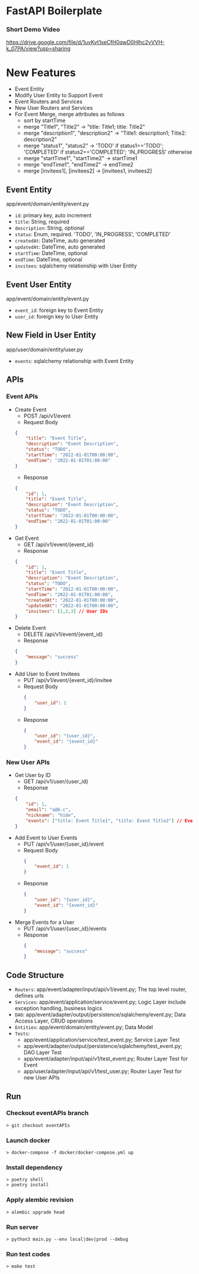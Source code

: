 # FastAPI Boilerplate

### Short Demo Video
https://drive.google.com/file/d/1uvKvt1xeCfH0qwD0Hlhc2yVVH-k_07PA/view?usp=sharing

# New Features
- Event Entity
- Modify User Entity to Support Event
- Event Routers and Services
- New User Routers and Services
- For Event Merge, merge attributes as follows
  - sort by startTime
  - merge "Title1", "Title2" -> "title: Title1; title: Title2"
  - merge "description1", "description2" -> "Title1: description1; Title2: description2"
  - merge "status1", "status2" -> 'TODO' if status1=='TODO'; 'COMPLETED' if status2=='COMPLETED'; 'IN_PROGRESS' otherwise
  - merge "startTime1", "startTime2" -> startTime1
  - merge "endTime1", "endTime2" -> endTime2
  - merge [invitees1], [invitees2] -> [invitees1, invitees2]

## Event Entity
app/event/domain/entity/event.py
- `id`: primary key, auto increment
- `title`: String, required
- `description`: String, optional
- `status`: Enum, required. 'TODO', 'IN_PROGRESS', 'COMPLETED'
- `createdAt`: DateTime, auto generated
- `updatedAt`: DateTime, auto generated
- `startTime`: DateTime, optional
- `endTime`: DateTime, optional
- `invitees`: sqlalchemy relationship with User Entity

## Event User Entity
app/event/domain/entity/event.py
- `event_id`: foreign key to Event Entity
- `user_id`: foreign key to User Entity

## New Field in User Entity
app/user/domain/entity/user.py
- `events`: sqlalchemy relationship with Event Entity

## APIs

### Event APIs
- Create Event
    - POST /api/v1/event
    - Request Body
    ```json
    {
        "title": "Event Title",
        "description": "Event Description",
        "status": "TODO",
        "startTime": "2022-01-01T00:00:00",
        "endTime": "2022-01-01T01:00:00"
    }
    ```
    - Response
    ```json
    {
        "id": 1,
        "title": "Event Title",
        "description": "Event Description",
        "status": "TODO",
        "startTime": "2022-01-01T00:00:00",
        "endTime": "2022-01-01T01:00:00"
    }
    ```
- Get Event
    - GET /api/v1/event/{event_id}
    - Response
    ```json
    {
        "id": 1,
        "title": "Event Title",
        "description": "Event Description",
        "status": "TODO",
        "startTime": "2022-01-01T00:00:00",
        "endTime": "2022-01-01T01:00:00",
        "createdAt": "2022-01-01T00:00:00",
        "updatedAt": "2022-01-01T00:00:00",
        "invitees": [1,2,3] // User IDs
    }
    ```
- Delete Event
    - DELETE /api/v1/event/{event_id}
    - Response
    ```json
    {
        "message": "success"
    }
    ```
- Add User to Event Invitees
  - PUT /api/v1/event/{event_id}/invitee
  - Request Body
    ```json
    {
        "user_id": 1
    }
    ```
  - Response
      ```json
      {
          "user_id": "{user_id}",
          "event_id": "{event_id}"
      }
      ```

### New User APIs
- Get User by ID
    - GET /api/v1/user/{user_id}
    - Response
    ```json
    {
        "id": 1,
        "email": "a@b.c",
        "nickname": "hide",
        "events": ["title: Event Title1", "title: Event Title2"] // Event Titles
    }
    ```
- Add Event to User Events
  - PUT /api/v1/user/{user_id}/event
  - Request Body
    ```json
    {
        "event_id": 1
    }
    ```
  - Response
      ```json
      {
          "user_id": "{user_id}",
          "event_id": "{event_id}"
      }
      ```
- Merge Events for a User
  - PUT /api/v1/user/{user_id}/events
  - Response
      ```json
      {
          "message": "success"
      }
      ```

## Code Structure

- `Routers`: app/event/adapter/input/api/v1/event.py; The top level router, defines urls 
- `Services`: app/event/application/service/event.py; Logic Layer include exception handling, business logics
- `DAO`: app/event/adapter/output/persistence/sqlalchemy/event.py; Data Access Layer, CRUD operations
- `Entities`: app/event/domain/entity/event.py; Data Model
- `Tests`: 
    - app/event/application/service/test_event.py; Service Layer Test
    - app/event/adapter/output/persistence/sqlalchemy/test_event.py; DAO Layer Test
    - app/event/adapter/input/api/v1/test_event.py; Router Layer Test for Event
    - app/user/adapter/input/api/v1/test_user.py; Router Layer Test for new User APIs
    


## Run

### Checkout eventAPIs branch
```shell
> git checkout eventAPIs
```

### Launch docker
```shell
> docker-compose -f docker/docker-compose.yml up
```

### Install dependency
```shell
> poetry shell
> poetry install
```

### Apply alembic revision
```shell
> alembic upgrade head
```

### Run server
```shell
> python3 main.py --env local|dev|prod --debug
```

### Run test codes
```shell
> make test
```
